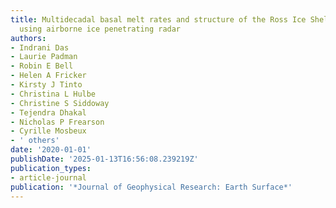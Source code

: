 ```yaml
---
title: Multidecadal basal melt rates and structure of the Ross Ice Shelf, Antarctica,
  using airborne ice penetrating radar
authors:
- Indrani Das
- Laurie Padman
- Robin E Bell
- Helen A Fricker
- Kirsty J Tinto
- Christina L Hulbe
- Christine S Siddoway
- Tejendra Dhakal
- Nicholas P Frearson
- Cyrille Mosbeux
- ' others'
date: '2020-01-01'
publishDate: '2025-01-13T16:56:08.239219Z'
publication_types:
- article-journal
publication: '*Journal of Geophysical Research: Earth Surface*'
---
```

